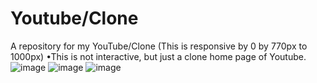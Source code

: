 # Youtube/Clone 
  A repository for my YouTube/Clone
 (This is responsive by  0 by 770px to 1000px)
  •This is not interactive, but just a clone home page of Youtube.
 ![image](https://github.com/obstaclenewBuffered/Youtube-Clone/assets/114133634/337e7f65-9cd4-4a13-beb9-bb2c90196cf2)
![image](https://github.com/obstaclenewBuffered/Youtube-Clone/assets/114133634/a7285371-1682-407c-8cbc-2c7d1f964ea5)
![image](https://github.com/obstaclenewBuffered/Youtube-Clone/assets/114133634/131000c0-9bca-4608-bbf5-4e42fad684d2)


